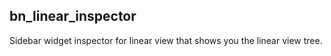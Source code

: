 bn_linear_inspector
--

Sidebar widget inspector for linear view that shows you the linear view tree.